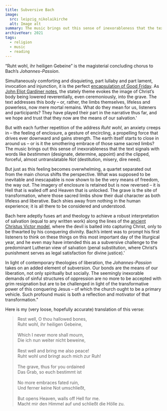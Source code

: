 ```yaml
---
title: Subversive Bach
image:
  src: leipzig_nikolaikirche
  alt: Image alt
summary: The music brings out this sense of inexorableness that the text signals with words like bestimmen (designate, determine, appoint) and the clipped, forceful, almost untranslatable Not (destitution, misery, dire need).
archiveYear: 2021
tags:
  - religion
  - music
  - reading
---
```


“Ruht wohl, ihr heiligen Gebeine” is the magisterial concluding chorus to Bach’s _Johannes-Passion_.

Simultaneously comforting and disquieting, part lullaby and part lament, invocation and injunction, it is the perfect [encapsulation of Good Friday](https://youtu.be/O9bOaHvKUZE). As [John Eliot Gardiner notes](https://www.penguinrandomhouse.com/books/58045/bach-by-john-eliot-gardiner), the stately theme evokes the image of Christ’s body being lowered reverentially, even ceremoniously, into the grave. The text addresses this body – or, rather, the limbs themselves, lifeless and powerless, now mere mortal remains. What do they mean for us, listeners and participants? They have played their part in the narrative thus far, and we hope and trust that they now are the means of our salvation.'

But with each further repetition of the address _Ruht wohl_, an anxiety creeps in – the feeling of enclosure, a gesture of encircling, a propelling force that drives ever downward and gains strength. The earth itself starts to close in around us – or is it the smothering embrace of those same sacred limbs? The music brings out this sense of inexorableness that the text signals with words like _bestimmen_ (designate, determine, appoint) and the clipped, forceful, almost untranslatable _Not_ (destitution, misery, dire need).

But just as this feeling becomes overwhelming, a quartet separated out from the main chorus shifts the perspective. What was supposed to be inevitable and inescapable is now shown to be the very means of freedom, the way out. The imagery of enclosure is retained but is now reversed – it is Hell that is walled off and Heaven that is unlocked. The grave is the site of transformation, where those sacred limbs show their dual character as both lifeless and liberative. Bach shies away from nothing in the human experience; it is all there to be considered and understood.

Bach here adeptly fuses art and theology to achieve a robust interpretation of salvation (equal to any written work) along the lines of the [ancient Christus Victor model](https://www.google.com/books/edition/Christus_Victor/nWyvCwAAQBAJ?hl=en&gbpv=0), where the devil is baited into capturing Christ, only to be thwarted by his conquering divinity. Bach’s intent was to prompt his first listeners to think on these things on this most important day of the liturgical year, and he even may have intended this as a subversive challenge to the predominant Lutheran view of salvation (penal substitution, where Christ’s punishment serves as legal satisfaction for divine justice).'

In light of contemporary theologies of liberation, the _Johannes-Passion_ takes on an added element of subversion. Our bonds are the means of our liberation, not only spiritually but socially. The seemingly inexorable demands of sinful structures of oppression are no more to be accepted with grim resignation but are to be challenged in light of the transformative power of this conquering Jesus – of which the church ought to be a primary vehicle. Such profound music is both a reflection and motivator of that transformation."

Here is my (very loose, hopefully accurate) translation of this verse:

> Rest well, O thou hallowed bones,<br>Ruht wohl, ihr heiligen Gebeine,<br><br>Which I never more shall mourn,<br>Die ich nun weiter nicht beweine,<br><br>Rest well and bring me also peace!<br>Ruht wohl und bringt auch mich zur Ruh!<br><br>The grave, thus for you ordained<br>Das Grab, so euch bestimmt ist<br><br>No more embraces fated ruin,<br>Und ferner keine Not umschließt,<br><br>But opens Heaven, walls off Hell for me.<br>Macht mir den Himmel auf und schließt die Hölle zu.
